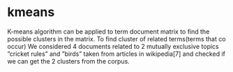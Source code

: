 # kmeans

K-means algorithm can be applied to term document matrix to find the possible clusters in the matrix. To find cluster of related terms(terms that
co occur) We considered 4 documents related to 2 mutually exclusive topics ”cricket rules” and ”birds” taken from articles in wikipedia[7] and
checked if we can get the 2 clusters from the corpus.
